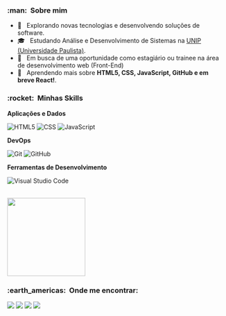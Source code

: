 

<h3> :man: &nbsp;Sobre mim </h3>

- 🤔 &nbsp; Explorando novas tecnologias e desenvolvendo soluções de software.
- 🎓 &nbsp; Estudando Análise e Desenvolvimento de Sistemas na <a href="https://inscricoes.unip.br/inscricao?utm_source=google&utm_medium=cpc&utm_content=search&utm_campaign=presencial&ds_rl=1260386&gclid=Cj0KCQjw3f6HBhDHARIsAD_i3D8s7LGEGbcd_dwbht5AQ9dywgEl2_UBb5aP1TAz6wJAjFAOU22D6ccaAjBEEALw_wcB&gclsrc=aw.ds">UNIP (Universidade Paulista)</a>.
- 💼 &nbsp; Em busca de uma oportunidade como estagiário ou trainee na área de desenvolvimento web (Front-End)</a>
- 🌱 &nbsp; Aprendendo mais sobre **HTML5, CSS, JavaScript, GitHub e em breve React!**.

<h3> :rocket: &nbsp;Minhas Skills </h3>

**Aplicações e Dados**

  ![HTML5](https://img.shields.io/badge/-HTML5-333333?style=flat&logo=HTML5)
  ![CSS](https://img.shields.io/badge/-CSS-333333?style=flat&logo=CSS3&logoColor=1572B6)
  ![JavaScript](https://img.shields.io/badge/-JavaScript-333333?style=flat&logo=javascript)
 

**DevOps**

  ![Git](https://img.shields.io/badge/-Git-333333?style=flat&logo=git)
  ![GitHub](https://img.shields.io/badge/-GitHub-333333?style=flat&logo=github)

**Ferramentas de Desenvolvimento**

  ![Visual Studio Code](https://img.shields.io/badge/-Visual%20Studio%20Code-333333?style=flat&logo=visual-studio-code&logoColor=007ACC)

<br/>

<a href="https://github.com/eduardo12561">
  <img height="180em" src="https://github-readme-stats.vercel.app/api?username=Eduardo12561&theme=dracula&show_icons=true" />
</a>

<br/>

<h3> :earth_americas: &nbsp;Onde me encontrar: </h3> 

  <a href="mailto:pontes.cisa@gmail.com?subject=Hello%20again" alt="Gmail">
  <img src="https://img.shields.io/badge/-Gmail-FF0000?style=flat-square&labelColor=FF0000&logo=gmail&logoColor=white&link=LINK-DO-SEU-EMAIL" /></a>

  <a href="https://www.linkedin.com/in/eduardo-breda-528ab8209/" alt="Linkedin">
  <img src="https://img.shields.io/badge/-Linkedin-0e76a8?style=flat-square&logo=Linkedin&logoColor=white&link=LINK-DO-SEU-LINKEDIN" /></a>

  <a href="https://wa.me/5519988990383" alt="WhatsApp">
  <img src="https://img.shields.io/badge/-WhatsApp-25d366?style=flat-square&labelColor=25d366&logo=whatsapp&logoColor=white&link=API-DO-SEU-WHATSAPP"/></a>


  <a href="https://www.instagram.com/eduardopontesb/" alt="Instagram">
  <img src="https://img.shields.io/badge/-Instagram-DF0174?style=flat-square&labelColor=DF0174&logo=instagram&logoColor=white&link=LINK-DO-SEU-INSTAGRAM"/></a>
</p>  


